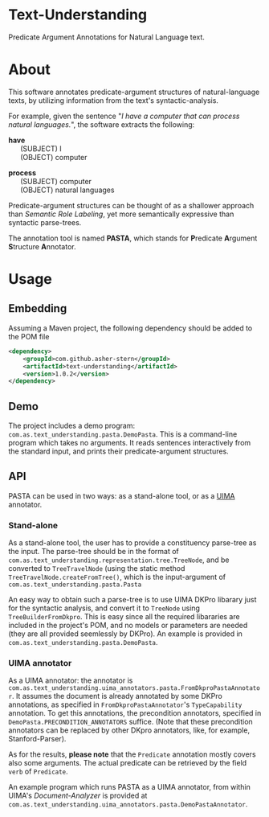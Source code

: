 # Text-Understanding
Predicate Argument Annotations for Natural Language text.

# About


This software annotates predicate-argument structures of natural-language texts, by utilizing information from the text's syntactic-analysis.

For example, given the sentence "*I have a computer that can process natural languages.*", the software extracts the following:

**have**  
&nbsp; &nbsp; &nbsp; (SUBJECT) I  
&nbsp; &nbsp; &nbsp; (OBJECT) computer

**process**  
&nbsp; &nbsp; &nbsp; (SUBJECT) computer  
&nbsp; &nbsp; &nbsp; (OBJECT) natural languages  

Predicate-argument structures can be thought of as a shallower approach than *Semantic Role Labeling*, yet more semantically expressive than syntactic parse-trees.

The annotation tool is named **PASTA**, which stands for **P**redicate **A**rgument **S**tructure **A**nnotator.

# Usage

## Embedding

Assuming a Maven project, the following dependency should be added to the POM file
```xml
<dependency>
    <groupId>com.github.asher-stern</groupId>
    <artifactId>text-understanding</artifactId>
    <version>1.0.2</version>
</dependency>
```

## Demo

The project includes a demo program: `com.as.text_understanding.pasta.DemoPasta`. This is a command-line program which takes no arguments. It reads sentences interactively from the standard input, and prints their predicate-argument structures.


## API

PASTA can be used in two ways: as a stand-alone tool, or as a [UIMA](https://uima.apache.org/) annotator.

### Stand-alone

As a stand-alone tool, the user has to provide a constituency parse-tree as the input. The parse-tree should be in the format of `com.as.text_understanding.representation.tree.TreeNode`, and be converted to `TreeTravelNode` (using the static method `TreeTravelNode.createFromTree()`, which is the input-argument of `com.as.text_understanding.pasta.Pasta`

An easy way to obtain such a parse-tree is to use UIMA DKPro libarary just for the syntactic analysis, and convert it to `TreeNode` using `TreeBuilderFromDkpro`. This is easy since all the required libararies are included in the project's POM, and no models or parameters are needed (they are all provided seemlessly by DKPro). An example is provided in `com.as.text_understanding.pasta.DemoPasta`.

### UIMA annotator

As a UIMA annotator: the annotator is `com.as.text_understanding.uima_annotators.pasta.FromDkproPastaAnnotator`. It assumes the document is already annotated by some DKPro annotations, as specified in `FromDkproPastaAnnotator`'s `TypeCapability` annotation. To get this annotations, the precondition annotators, specified in `DemoPasta.PRECONDITION_ANNOTATORS` suffice. (Note that these precondition annotators can be replaced by other DKpro annotators, like, for example, Stanford-Parser).

As for the results, **please note** that the `Predicate` annotation mostly covers also some arguments. The actual predicate can be retrieved by the field `verb` of `Predicate`.

An example program which runs PASTA as a UIMA annotator, from within UIMA's *Document-Analyzer* is provided at `com.as.text_understanding.uima_annotators.pasta.DemoPastaAnnotator`.
 





